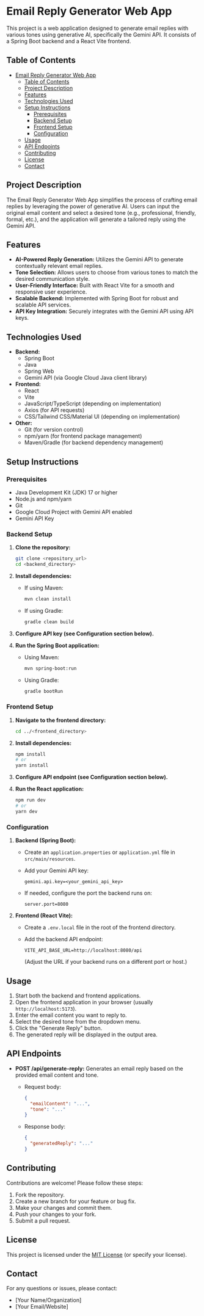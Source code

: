 # Email Reply Generator Web App

This project is a web application designed to generate email replies with various tones using generative AI, specifically the Gemini API. It consists of a Spring Boot backend and a React Vite frontend.

## Table of Contents

- [Email Reply Generator Web App](#email-reply-generator-web-app)
  - [Table of Contents](#table-of-contents)
  - [Project Description](#project-description)
  - [Features](#features)
  - [Technologies Used](#technologies-used)
  - [Setup Instructions](#setup-instructions)
    - [Prerequisites](#prerequisites)
    - [Backend Setup](#backend-setup)
    - [Frontend Setup](#frontend-setup)
    - [Configuration](#configuration)
  - [Usage](#usage)
  - [API Endpoints](#api-endpoints)
  - [Contributing](#contributing)
  - [License](#license)
  - [Contact](#contact)

## Project Description

The Email Reply Generator Web App simplifies the process of crafting email replies by leveraging the power of generative AI. Users can input the original email content and select a desired tone (e.g., professional, friendly, formal, etc.), and the application will generate a tailored reply using the Gemini API.

## Features

-   **AI-Powered Reply Generation:** Utilizes the Gemini API to generate contextually relevant email replies.
-   **Tone Selection:** Allows users to choose from various tones to match the desired communication style.
-   **User-Friendly Interface:** Built with React Vite for a smooth and responsive user experience.
-   **Scalable Backend:** Implemented with Spring Boot for robust and scalable API services.
-   **API Key Integration:** Securely integrates with the Gemini API using API keys.

## Technologies Used

-   **Backend:**
    -   Spring Boot
    -   Java
    -   Spring Web
    -   Gemini API (via Google Cloud Java client library)
-   **Frontend:**
    -   React
    -   Vite
    -   JavaScript/TypeScript (depending on implementation)
    -   Axios (for API requests)
    -   CSS/Tailwind CSS/Material UI (depending on implementation)
-   **Other:**
    -   Git (for version control)
    -   npm/yarn (for frontend package management)
    -   Maven/Gradle (for backend dependency management)

## Setup Instructions

### Prerequisites

-   Java Development Kit (JDK) 17 or higher
-   Node.js and npm/yarn
-   Git
-   Google Cloud Project with Gemini API enabled
-   Gemini API Key

### Backend Setup

1.  **Clone the repository:**

    ```bash
    git clone <repository_url>
    cd <backend_directory>
    ```

2.  **Install dependencies:**

    -   If using Maven:

        ```bash
        mvn clean install
        ```

    -   If using Gradle:

        ```bash
        gradle clean build
        ```

3.  **Configure API key (see Configuration section below).**

4.  **Run the Spring Boot application:**

    -   Using Maven:

        ```bash
        mvn spring-boot:run
        ```

    -   Using Gradle:

        ```bash
        gradle bootRun
        ```

### Frontend Setup

1.  **Navigate to the frontend directory:**

    ```bash
    cd ../<frontend_directory>
    ```

2.  **Install dependencies:**

    ```bash
    npm install
    # or
    yarn install
    ```

3.  **Configure API endpoint (see Configuration section below).**

4.  **Run the React application:**

    ```bash
    npm run dev
    # or
    yarn dev
    ```

### Configuration

1.  **Backend (Spring Boot):**

    -   Create an `application.properties` or `application.yml` file in `src/main/resources`.
    -   Add your Gemini API key:

        ```properties
        gemini.api.key=<your_gemini_api_key>
        ```
    -   If needed, configure the port the backend runs on:
        ```properties
        server.port=8080
        ```

2.  **Frontend (React Vite):**

    -   Create a `.env.local` file in the root of the frontend directory.
    -   Add the backend API endpoint:

        ```
        VITE_API_BASE_URL=http://localhost:8080/api
        ```
        (Adjust the URL if your backend runs on a different port or host.)

## Usage

1.  Start both the backend and frontend applications.
2.  Open the frontend application in your browser (usually `http://localhost:5173`).
3.  Enter the email content you want to reply to.
4.  Select the desired tone from the dropdown menu.
5.  Click the "Generate Reply" button.
6.  The generated reply will be displayed in the output area.

## API Endpoints

-   **POST /api/generate-reply:** Generates an email reply based on the provided email content and tone.
    -   Request body:

        ```json
        {
          "emailContent": "...",
          "tone": "..."
        }
        ```

    -   Response body:

        ```json
        {
          "generatedReply": "..."
        }
        ```

## Contributing

Contributions are welcome! Please follow these steps:

1.  Fork the repository.
2.  Create a new branch for your feature or bug fix.
3.  Make your changes and commit them.
4.  Push your changes to your fork.
5.  Submit a pull request.

## License

This project is licensed under the [MIT License](LICENSE) (or specify your license).

## Contact

For any questions or issues, please contact:

-   [Your Name/Organization]
-   [Your Email/Website]